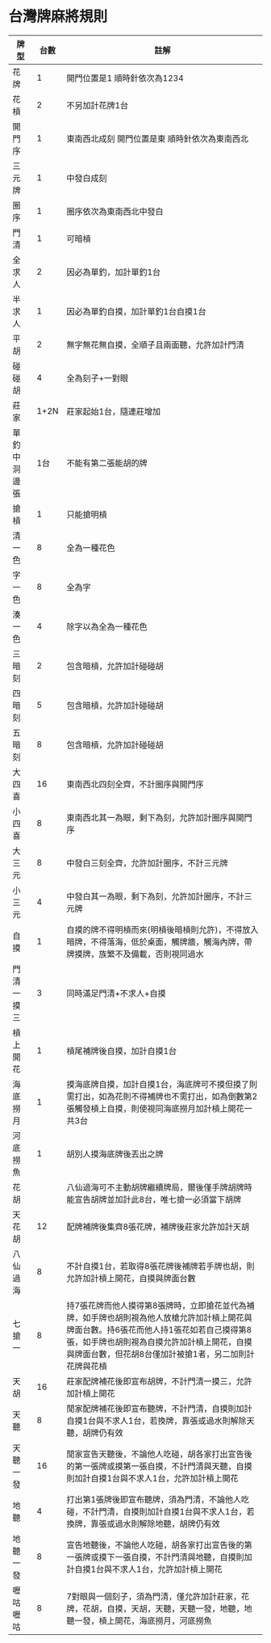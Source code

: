 # 台灣牌麻將規則
|牌型|台數|註解|
|--------|-------|-------|
|花牌|1|開門位置是1 順時針依次為1234|
|花槓|2|不另加計花牌1台|
|開門序|1|東南西北成刻 開門位置是東 順時針依次為東南西北|
|三元牌|1|中發白成刻|
|圈序|1|圈序依次為東南西北中發白|
|門清|1|可暗槓|
|全求人|2|因必為單釣，加計單釣1台|
|半求人|1|因必為單釣自摸，加計單釣1台自摸1台|
|平胡|2|無字無花無自摸，全順子且兩面聽，允許加計門清|
|碰碰胡|4|全為刻子+一對眼|
|莊家|1+2N|莊家起始1台，隨連莊增加|
|單釣 中洞 邊張|1台|不能有第二張能胡的牌|
|搶槓|1|只能搶明槓|
|清一色|8|全為一種花色|
|字一色|8|全為字|
|湊一色|4|除字以為全為一種花色|
|三暗刻|2|包含暗槓，允許加計碰碰胡|
|四暗刻|5|包含暗槓，允許加計碰碰胡|
|五暗刻|8|包含暗槓，允許加計碰碰胡|
|大四喜|16|東南西北四刻全齊，不計圈序與開門序|
|小四喜|8|東南西北其一為眼，剩下為刻，允許加計圈序與開門序|
|大三元|8|中發白三刻全齊，允許加計圈序，不計三元牌|
|小三元|4|中發白其一為眼，剩下為刻，允許加計圈序，不計三元牌|
|自摸|1|自摸的牌不得明槓而來(明槓後暗槓則允許)，不得放入暗牌，不得落海，低於桌面，觸牌牆，觸海內牌，帶牌摸牌，族繁不及備載，否則視同過水|
|門清一摸三|3|同時滿足門清+不求人+自摸|
|槓上開花|1|槓尾補牌後自摸，加計自摸1台|
|海底撈月|1|摸海底牌自摸，加計自摸1台，海底牌可不摸但摸了則需打出，如為花則不得補牌也不需打出，如為倒數第2張觸發槓上自摸，則使視同海底撈月加計槓上開花一共3台|
|河底撈魚|1|胡別人摸海底牌後丟出之牌|
|花胡||八仙過海可不主動胡牌繼續牌局，爾後僅手牌胡牌時能宣告胡牌並加計此8台，唯七搶一必須當下胡牌|
|天花胡|12|配牌補牌後集齊8張花牌，補牌後莊家允許加計天胡|
|八仙過海|8|不計自摸1台，若取得8張花牌後補牌若手牌也胡，則允許加計槓上開花，自摸與牌面台數|
|七搶一|8|持7張花牌而他人摸得第8張牌時，立即搶花並代為補牌，如手牌也胡則視為他人放槍允許加計槓上開花與牌面台數。持6張花而他人持1張花如若自己摸得第8張，如手牌也胡則視為自摸允許加計槓上開花，自摸與牌面台數，但花胡8台僅加計被搶1者，另二加則計花牌與花槓|
|天胡|16|莊家配牌補花後即宣布胡牌，不計門清一摸三，允許加計槓上開花|
|天聽|8|閒家配牌補花後即宣布聽牌，不計門清，自摸則加計自摸1台與不求人1台，若換牌，靠張或過水則解除天聽，胡牌仍有效|
|天聽一發|16|閒家宣告天聽後，不論他人吃碰，胡各家打出宣告後的第一張牌或摸第一張自摸，不計門清與天聽，自摸則加計自摸1台與不求人1台，允許加計槓上開花|
|地聽|4|打出第1張牌後即宣布聽牌，須為門清，不論他人吃碰，不計門清，自摸則加計自摸1台與不求人1台，若換牌，靠張或過水則解除地聽，胡牌仍有效|
|地聽一發|8|宣告地聽後，不論他人吃碰，胡各家打出宣告後的第一張牌或摸下一張自摸，不計門清與地聽，自摸則加計自摸1台與不求人1台，允許加計槓上開花|
|嚦咕嚦咕|8|7對眼與一個刻子，須為門清，僅允許加計莊家，花牌，花胡，自摸，天胡，天聽，天聽一發，地聽，地聽一發，槓上開花，海底撈月，河底撈魚|


